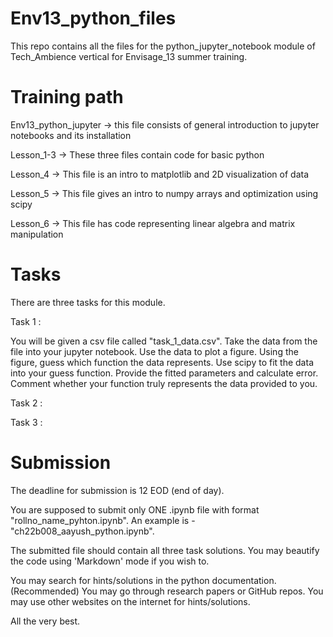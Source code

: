 # Env13_python_files
This repo contains all the files for the python_jupyter_notebook module of Tech_Ambience vertical for Envisage_13 summer training.

# Training path
Env13_python_jupyter -> this file consists of general introduction to jupyter notebooks and its installation

Lesson_1-3 -> These three files contain code for basic python

Lesson_4 -> This file is an intro to matplotlib and 2D visualization of data

Lesson_5 -> This file gives an intro to numpy arrays and optimization using scipy

Lesson_6 -> This file has code representing linear algebra and matrix manipulation

# Tasks
There are three tasks for this module.

Task 1 :

You will be given a csv file called "task_1_data.csv". Take the data from the file into your jupyter notebook. Use the data to plot a figure. Using the figure, guess which function the data represents. Use scipy to fit the data into your guess function. Provide the fitted parameters and calculate error. Comment whether your function truly represents the data provided to you.

Task 2 :

Task 3 :

# Submission 
The deadline for submission is 12 EOD (end of day).

You are supposed to submit only ONE .ipynb file with format "rollno_name_pyhton.ipynb". An example is - "ch22b008_aayush_python.ipynb".

The submitted file should contain all three task solutions. You may beautify the code using 'Markdown' mode if you wish to.

You may search for hints/solutions in the python documentation. (Recommended)
You may go through research papers or GitHub repos.
You may use other websites on the internet for hints/solutions.

All the very best.
